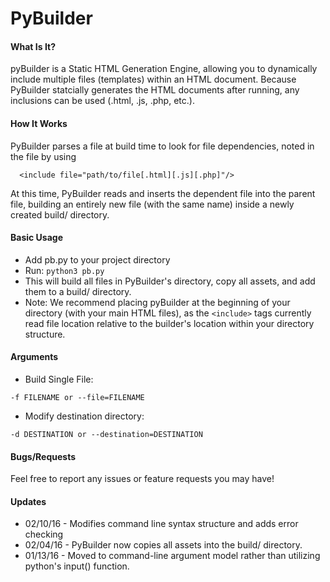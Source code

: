 # PyBuilder

#### What Is It?

pyBuilder is a Static HTML Generation Engine, allowing you to dynamically include multiple files (templates) within an HTML document. Because PyBuilder statcially generates the HTML documents after running, any inclusions can be used (.html, .js, .php, etc.).

#### How It Works

PyBuilder parses a file at build time to look for file dependencies, noted in the file by using
```
  <include file="path/to/file[.html][.js][.php]"/>
```
At this time, PyBuilder reads and inserts the dependent file into the parent file, building an entirely new file (with the same name) inside a newly created build/ directory.

#### Basic Usage

- Add pb.py to your project directory
- Run: ```python3 pb.py```
- This will build all files in PyBuilder's directory, copy all assets, and add them to a build/ directory.
- Note: We recommend placing pyBuilder at the beginning of your directory (with your main HTML files), as the ```<include>``` tags currently read file location relative to the builder's location within your directory structure.

#### Arguments

- Build Single File:
```
-f FILENAME or --file=FILENAME
```
- Modify destination directory:
```
-d DESTINATION or --destination=DESTINATION
```

#### Bugs/Requests

Feel free to report any issues or feature requests you may have!

#### Updates

- 02/10/16 - Modifies command line syntax structure and adds error checking
- 02/04/16 - PyBuilder now copies all assets into the build/ directory.
- 01/13/16 - Moved to command-line argument model rather than utilizing python's input() function.

